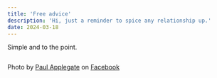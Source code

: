 ```yaml
---
title: 'Free advice'
description: 'Hi, just a reminder to spice any relationship up.'
date: 2024-03-18
---
```

Simple and to the point.

<img data-src="https://res.cloudinary.com/paulapplegate-com/image/upload/esdirad5tm2lei2kqqk9.jpg" class="cld-responsive">
<p class="photo-credit">Photo by <a href="https://paulapplegate.com">Paul Applegate</a> on <a href="">Facebook</a></p>